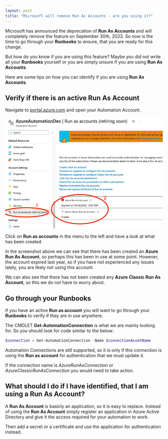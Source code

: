 ```yaml
---
layout: post
title: "Microsoft will remove Run As Accounts - are you using it?"
---
```


Microsoft has announced the deprecation of **Run As Accounts** and will completely remove the feature on September 30th, 2023. So now is the time to go through your **Runbooks** to ensure, that you are ready for this change.

But how do you know if you are using this feature? Maybe you did not write all your **Runbooks** yourself or you are simply unsure if you are using **Run As Accounts**.

Here are some tips on how you can identify if you are using **Run As Accounts**.

## Verify if there is an active Run As Account

Navigate to [portal.azure.com](https://portal.azure.com) and open your Automation Account.

![Run as accounts in the azure portal](/assets/images/identify-if-you-are-using-run-as-accounts.webp)

Click on **Run as accounts** in the menu to the left and have a look at what has been created.

In the screenshot above we can see that there has been created an **Azure Run As Account**, so perhaps this has been in use at some point. However, the account expired last year, so if you have not experienced any issues lately, you are likely not using this account.

We can also see that there has not been created any **Azure Classic Run As Account**, so this we do not have to worry about.

## Go through your Runbooks

If you have an active **Run as account**  you will want to go through your **Runbooks** to verify if they are in use anywhere.

The CMDLET **Get-AutomationConnection** is what we are mainly looking for. So you should look for code similar to the below:

```powershell
$connection = Get-AutomationConnection -Name $connectionAssetName  
```

Automation Connections are still supported, so it is only if this connection is using the **Run as account** for authentication that we must update it. 

If the connection name is *AzureRunAsConnection* or *AzureClassicRunAsConnection* you would need to take action.

## What should I do if I have identified, that I am using a Run As Account?

A **Run As Account** is basicly an application, so it is easy to replace. Instead of using the **Run As Account** simply register an application in Azure Active Directory and give it the access required for your automation to work.

Then add a secret or a certificate and use the application for authentication instead.
